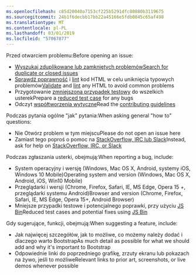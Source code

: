 ```yaml
---
ms.openlocfilehash: c85d20040a7153cf225b5291dfc80880b3119675
ms.sourcegitcommit: 24b1f6decbb17bb22a45166e5fdb0845c65af498
ms.translationtype: MT
ms.contentlocale: pl-PL
ms.lasthandoff: 03/01/2019
ms.locfileid: "57067877"
---
```

<span data-ttu-id="a935d-101">Przed otwarciem problemu:</span><span class="sxs-lookup"><span data-stu-id="a935d-101">Before opening an issue:</span></span>

- [<span data-ttu-id="a935d-102">Wyszukaj zduplikowane lub zamkniętych problemów</span><span class="sxs-lookup"><span data-stu-id="a935d-102">Search for duplicate or closed issues</span></span>](https://github.com/twbs/bootstrap/issues?utf8=%E2%9C%93&q=is%3Aissue)
- <span data-ttu-id="a935d-103">[Sprawdź poprawność](http://validator.w3.org/nu/) i [lint](https://github.com/twbs/bootlint#in-the-browser) kod HTML w celu uniknięcia typowych problemów</span><span class="sxs-lookup"><span data-stu-id="a935d-103">[Validate](http://validator.w3.org/nu/) and [lint](https://github.com/twbs/bootlint#in-the-browser) any HTML to avoid common problems</span></span>
- <span data-ttu-id="a935d-104">Przygotowanie [zmniejszona przypadek testowy](https://css-tricks.com/reduced-test-cases/) do wszelkich usterek</span><span class="sxs-lookup"><span data-stu-id="a935d-104">Prepare a [reduced test case](https://css-tricks.com/reduced-test-cases/) for any bugs</span></span>
- <span data-ttu-id="a935d-105">Odczyt [współtworzenia wytyczne](https://github.com/twbs/bootstrap/blob/master/CONTRIBUTING.md)</span><span class="sxs-lookup"><span data-stu-id="a935d-105">Read the [contributing guidelines](https://github.com/twbs/bootstrap/blob/master/CONTRIBUTING.md)</span></span>

<span data-ttu-id="a935d-106">Podczas pytania ogólne "jak" pytania:</span><span class="sxs-lookup"><span data-stu-id="a935d-106">When asking general "how to" questions:</span></span>

- <span data-ttu-id="a935d-107">Nie Otwórz problem w tym miejscu</span><span class="sxs-lookup"><span data-stu-id="a935d-107">Please do not open an issue here</span></span>
- <span data-ttu-id="a935d-108">Zamiast tego poproś o pomoc na [StackOverflow, IRC lub Slack](https://github.com/twbs/bootstrap/blob/master/README.md#community)</span><span class="sxs-lookup"><span data-stu-id="a935d-108">Instead, ask for help on [StackOverflow, IRC, or Slack](https://github.com/twbs/bootstrap/blob/master/README.md#community)</span></span>

<span data-ttu-id="a935d-109">Podczas zgłaszania usterki, obejmują:</span><span class="sxs-lookup"><span data-stu-id="a935d-109">When reporting a bug, include:</span></span>

- <span data-ttu-id="a935d-110">System operacyjny i wersję (Windows, Mac OS X, Android, systemy iOS, Windows 10 Mobile)</span><span class="sxs-lookup"><span data-stu-id="a935d-110">Operating system and version (Windows, Mac OS X, Android, iOS, Win10 Mobile)</span></span>
- <span data-ttu-id="a935d-111">Przeglądarki i wersji (Chrome, Firefox, Safari, IE, MS Edge, Opera 15 +, przeglądarki systemu Android)</span><span class="sxs-lookup"><span data-stu-id="a935d-111">Browser and version (Chrome, Firefox, Safari, IE, MS Edge, Opera 15+, Android Browser)</span></span>
- <span data-ttu-id="a935d-112">Mniejsze przypadki testowe i potencjalnego poprawki, przy użyciu [JS Bin](https://jsbin.com)</span><span class="sxs-lookup"><span data-stu-id="a935d-112">Reduced test cases and potential fixes using [JS Bin](https://jsbin.com)</span></span>

<span data-ttu-id="a935d-113">Gdy sugerujące, funkcji, obejmują:</span><span class="sxs-lookup"><span data-stu-id="a935d-113">When suggesting a feature, include:</span></span>

- <span data-ttu-id="a935d-114">Jak najwięcej szczegółów, jak to możliwe, co możemy należy dodać i dlaczego warto Bootstrap</span><span class="sxs-lookup"><span data-stu-id="a935d-114">As much detail as possible for what we should add and why it's important to Bootstrap</span></span>
- <span data-ttu-id="a935d-115">Odpowiednie linki do poprzedniego grafikę, zrzuty ekranu lub pokazach na żywo, jeśli to możliwe</span><span class="sxs-lookup"><span data-stu-id="a935d-115">Relevant links to prior art, screenshots, or live demos whenever possible</span></span>
